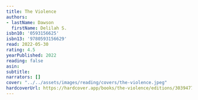```yaml
---
title: The Violence
authors:
- lastName: Dawson
  firstName: Delilah S.
isbn10: '0593156625'
isbn13: '9780593156629'
read: 2022-05-30
rating: 4.5
yearPublished: 2022
reading: false
asin:
subtitle:
narrators: []
cover: "../../assets/images/reading/covers/the-violence.jpeg"
hardcoverUrl: https://hardcover.app/books/the-violence/editions/30394776
---
```

